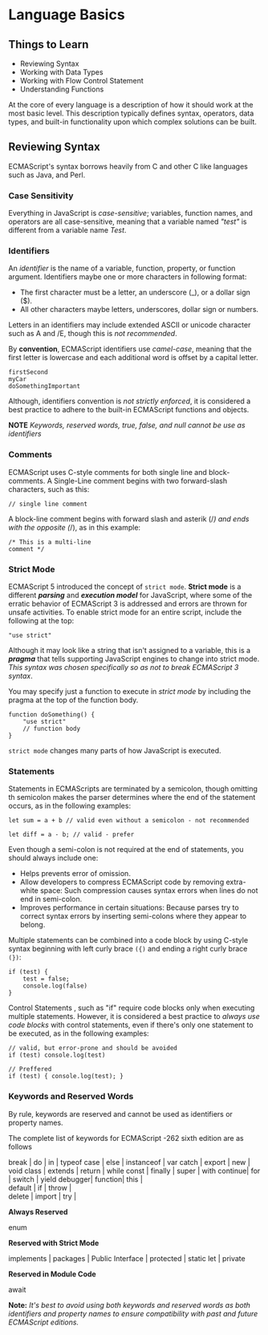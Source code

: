 # Language Basics

## Things to Learn

- Reviewing Syntax
- Working with Data Types
- Working with Flow Control Statement
- Understanding Functions

At the core of every language is a description of how it should work at the most basic level. This description typically defines syntax, operators, data types, and built-in functionality upon which complex solutions can be built.

## Reviewing Syntax

ECMAScript's syntax borrows heavily from C and other C like languages such as Java, and Perl.

### Case Sensitivity

Everything in JavaScript is _case-sensitive_; variables, function names, and operators are all case-sensitive, meaning that a variable named _"test"_ is different from a variable name _Test_.

### Identifiers

An _identifier_ is the name of a variable, function, property, or function argument. Identifiers maybe one or more characters in following format:

- The first character must be a letter, an underscore (\_), or a dollar sign ($).
- All other characters maybe letters, underscores, dollar sign or numbers.

Letters in an identifiers may include extended ASCII or unicode character such as A and /E, though this is _not recommended_.

By **convention**, ECMAScript identifiers use _camel-case_, meaning that the first letter is lowercase and each additional word is offset by a capital letter.

```
firstSecond
myCar
doSomethingImportant
```

Although, identifiers convention is _not strictly enforced_, it is considered a best practice to adhere to the built-in ECMAScript functions and objects.

**NOTE** _Keywords, reserved words, true, false, and null cannot be use as identifiers_

### Comments

ECMAScript uses C-style comments for both single line and block-comments. A Single-Line comment begins with two forward-slash characters, such as this:

`// single line comment`

A block-line comment begins with forward slash and asterik (/_) and ends with the opposite (_/), as in this example:

```
/* This is a multi-line
comment */
```

### Strict Mode

ECMAScript 5 introduced the concept of `strict mode`. **Strict mode** is a different **_parsing_** and **_execution model_** for JavaScript, where some of the erratic behavior of ECMAScript 3 is addressed and errors are thrown for unsafe activities. To enable strict mode for an entire script, include the following at the top:

`"use strict"`

Although it may look like a string that isn't assigned to a variable, this is a **_pragma_** that tells supporting JavaScript engines to change into strict mode. _This syntax was chosen specifically so as not to break ECMAScript 3 syntax_.

You may specify just a function to execute in _strict mode_ by including the pragma at the top of the function body.

```
function doSomething() {
    "use strict"
    // function body
}
```

`strict mode` changes many parts of how JavaScript is executed.

### Statements

Statements in ECMAScripts are terminated by a semicolon, though omitting th semicolon makes the parser determines where the end of the statement occurs, as in the following examples:

```
let sum = a + b // valid even without a semicolon - not recommended

let diff = a - b; // valid - prefer
```

Even though a semi-colon is not required at the end of statements, you should always include one:

- Helps prevents error of omission.
- Allow developers to compress ECMAScript code by removing extra-white space: Such compression causes syntax errors when lines do not end in semi-colon.
- Improves performance in certain situations: Because parses try to correct syntax errors by inserting semi-colons where they appear to belong.

Multiple statements can be combined into a code block by using C-style syntax beginning with left curly brace `({)` and ending a right curly brace `(})`:

```
if (test) {
    test = false;
    console.log(false)
}
```

Control Statements , such as "if" require code blocks only when executing multiple statements. However, it is considered a best practice to _always use code blocks_ with control statements, even if there's only one statement to be executed, as in the following examples:

```
// valid, but error-prone and should be avoided
if (test) console.log(test)

// Preffered
if (test) { console.log(test); }
```

### Keywords and Reserved Words

By rule, keywords are reserved and cannot be used as identifiers or property names.

The complete list of keywords for ECMAScript -262 sixth edition are as follows

break | do | in | typeof
case | else | instanceof | var
catch | export | new | void
class | extends | return | while
const | finally | super | with
continue| for | switch | yield
debugger| function| this |  
default | if | throw |  
delete | import | try |

**Always Reserved**

enum

**Reserved with Strict Mode**

implements | packages | Public
Interface | protected | static
let | private

**Reserved in Module Code**

await

**Note:** _It's best to avoid using both keywords and reserved words as both identifiers and property names to ensure compatibility with past and future ECMAScript editions._
